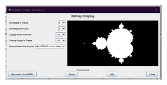 ![alt text](https://github.com/GoranPetrusev/MIPS-Mandelbrot/blob/master/mandelbrot_capture.PNG?raw=true)
